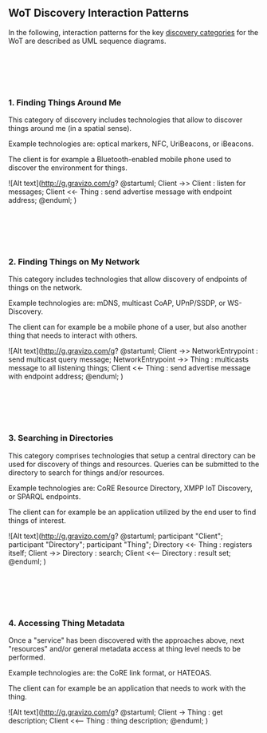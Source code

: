 
WoT Discovery Interaction Patterns
----------------------------------

In the following, interaction patterns for the key [discovery categories](https://www.w3.org/WoT/IG/wiki/Discovery_Categories_and_Tech_Landscape) for the WoT are described as UML sequence diagrams.  
  
<br>
<br>
<br>
<br>
  
### 1. Finding Things Around Me

This category of discovery includes technologies that allow to discover things around me (in a spatial sense).

Example technologies are: optical markers, NFC, UriBeacons, or iBeacons.

The client is for example a Bluetooth-enabled mobile phone used to discover the environment for things.

![Alt text](http://g.gravizo.com/g?
@startuml;
Client ->> Client : listen for messages;
Client <<- Thing : send advertise message with endpoint address;
@enduml;
)

<br>
<br>
<br>
<br>

### 2. Finding Things on My Network

This category includes technologies that allow discovery of endpoints of things on the network.

Example technologies are:  mDNS, multicast CoAP, UPnP/SSDP, or WS-Discovery.

The client can for example be a mobile phone of a user, but also another thing that needs to interact with others.

![Alt text](http://g.gravizo.com/g?
@startuml;
Client ->> NetworkEntrypoint : send multicast query message;
NetworkEntrypoint ->> Thing : multicasts message to all listening things;
Client <<- Thing : send advertise message with endpoint address;
@enduml;
)

<br>
<br>
<br>
<br>

### 3. Searching in Directories

This category comprises technologies that setup a central directory can be used for discovery of things and resources. Queries can be submitted to the directory to search for things and/or resources.
 
Example technologies are: CoRE Resource Directory, XMPP IoT Discovery, or SPARQL endpoints.

The client can for example be an application utilized by the end user to find things of interest.

![Alt text](http://g.gravizo.com/g?
@startuml;
participant "Client";
participant "Directory";
participant "Thing";
Directory <<- Thing : registers itself;
Client ->> Directory : search;
Client <<-- Directory : result set;
@enduml;
)

<br>
<br>
<br>
<br>

### 4. Accessing Thing Metadata

Once a "service" has been discovered with the approaches above, next "resources" and/or general metadata access at thing level needs to be performed. 

Example technologies are: the CoRE link format, or HATEOAS.

The client can for example be an application that needs to work with the thing.

![Alt text](http://g.gravizo.com/g?
@startuml;
Client -> Thing : get description;
Client <<-- Thing : thing description;
@enduml;
)

<br>
<br>
<br>
<br>
